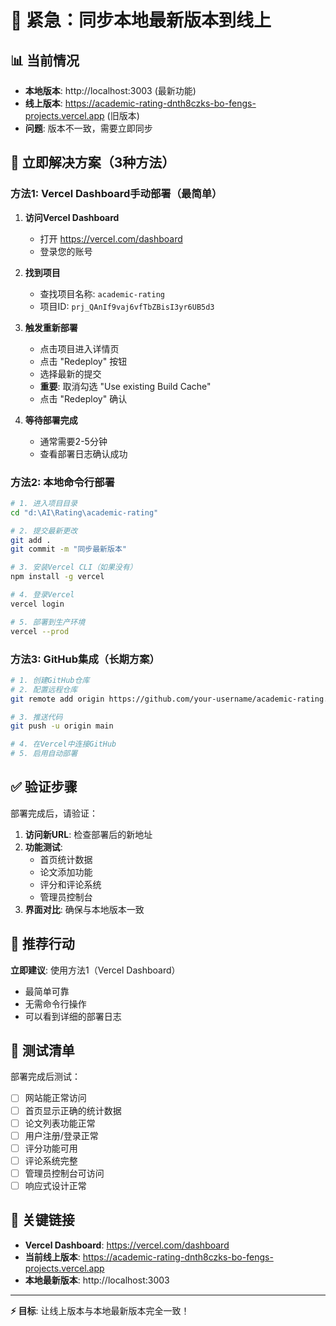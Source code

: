 # 🚨 紧急：同步本地最新版本到线上

## 📊 当前情况
- **本地版本**: http://localhost:3003 (最新功能)
- **线上版本**: https://academic-rating-dnth8czks-bo-fengs-projects.vercel.app (旧版本)
- **问题**: 版本不一致，需要立即同步

## 🔧 立即解决方案（3种方法）

### 方法1: Vercel Dashboard手动部署（最简单）

1. **访问Vercel Dashboard**
   - 打开 https://vercel.com/dashboard
   - 登录您的账号

2. **找到项目**
   - 查找项目名称: `academic-rating`
   - 项目ID: `prj_QAnIf9vaj6vfTbZBisI3yr6UB5d3`

3. **触发重新部署**
   - 点击项目进入详情页
   - 点击 "Redeploy" 按钮
   - 选择最新的提交
   - **重要**: 取消勾选 "Use existing Build Cache"
   - 点击 "Redeploy" 确认

4. **等待部署完成**
   - 通常需要2-5分钟
   - 查看部署日志确认成功

### 方法2: 本地命令行部署

```bash
# 1. 进入项目目录
cd "d:\AI\Rating\academic-rating"

# 2. 提交最新更改
git add .
git commit -m "同步最新版本"

# 3. 安装Vercel CLI（如果没有）
npm install -g vercel

# 4. 登录Vercel
vercel login

# 5. 部署到生产环境
vercel --prod
```

### 方法3: GitHub集成（长期方案）

```bash
# 1. 创建GitHub仓库
# 2. 配置远程仓库
git remote add origin https://github.com/your-username/academic-rating.git

# 3. 推送代码
git push -u origin main

# 4. 在Vercel中连接GitHub
# 5. 启用自动部署
```

## ✅ 验证步骤

部署完成后，请验证：

1. **访问新URL**: 检查部署后的新地址
2. **功能测试**: 
   - 首页统计数据
   - 论文添加功能
   - 评分和评论系统
   - 管理员控制台
3. **界面对比**: 确保与本地版本一致

## 🎯 推荐行动

**立即建议**: 使用方法1（Vercel Dashboard）
- 最简单可靠
- 无需命令行操作
- 可以看到详细的部署日志

## 📱 测试清单

部署完成后测试：
- [ ] 网站能正常访问
- [ ] 首页显示正确的统计数据
- [ ] 论文列表功能正常
- [ ] 用户注册/登录正常
- [ ] 评分功能可用
- [ ] 评论系统完整
- [ ] 管理员控制台可访问
- [ ] 响应式设计正常

## 🔗 关键链接

- **Vercel Dashboard**: https://vercel.com/dashboard
- **当前线上版本**: https://academic-rating-dnth8czks-bo-fengs-projects.vercel.app
- **本地最新版本**: http://localhost:3003

---

**⚡ 目标**: 让线上版本与本地最新版本完全一致！
